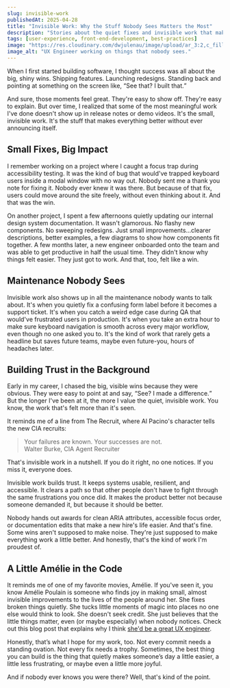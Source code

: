 ```yaml
---
slug: invisible-work
publishedAt: 2025-04-28
title: "Invisible Work: Why the Stuff Nobody Sees Matters the Most"
description: "Stories about the quiet fixes and invisible work that make products better—even if no one notices."
tags: [user-experience, front-end-development, best-practices]
image: "https://res.cloudinary.com/dwjulenau/image/upload/ar_3:2,c_fill,dpr_auto,f_auto,fl_progressive,q_auto/v1745850929/josh-portfolio/assets_task_01jsyd2aywecbt350e85ffwwtf_1745850867_img_0.webp"
image_alt: "UX Engineer working on things that nobody sees."
---
```


When I first started building software, I thought success was all about the big, shiny wins. Shipping features. Launching redesigns. Standing back and pointing at something on the screen like, <q>See that? I built that.</q>

And sure, those moments feel great. They're easy to show off. They're easy to explain. But over time, I realized that some of the most meaningful work I've done doesn't show up in release notes or demo videos. It's the small, invisible work. It's the stuff that makes everything better without ever announcing itself.

## Small Fixes, Big Impact
I remember working on a project where I caught a focus trap during accessibility testing. It was the kind of bug that would've trapped keyboard users inside a modal window with no way out. Nobody sent me a thank you note for fixing it. Nobody ever knew it was there. But because of that fix, users could move around the site freely, without even thinking about it. And that was the win.

On another project, I spent a few afternoons quietly updating our internal design system documentation. It wasn't glamorous. No flashy new components. No sweeping redesigns. Just small improvements...clearer descriptions, better examples, a few diagrams to show how components fit together. A few months later, a new engineer onboarded onto the team and was able to get productive in half the usual time. They didn't know why things felt easier. They just got to work. And that, too, felt like a win.

## Maintenance Nobody Sees
Invisible work also shows up in all the maintenance nobody wants to talk about. It's when you quietly fix a confusing form label before it becomes a support ticket. It's when you catch a weird edge case during QA that would've frustrated users in production. It's when you take an extra hour to make sure keyboard navigation is smooth across every major workflow, even though no one asked you to. It's the kind of work that rarely gets a headline but saves future teams, maybe even future-you, hours of headaches later.

## Building Trust in the Background
Early in my career, I chased the big, visible wins because they were obvious. They were easy to point at and say, <q>See? I made a difference.</q> But the longer I've been at it, the more I value the quiet, invisible work. You know, the work that's felt more than it's seen.

It reminds me of a line from The Recruit, where Al Pacino's character tells the new CIA recruits:

> Your failures are known. Your successes are not.<br />
> Walter Burke, CIA Agent Recruiter

That's invisible work in a nutshell. If you do it right, no one notices. If you miss it, everyone does.

Invisible work builds trust. It keeps systems usable, resilient, and accessible. It clears a path so that other people don't have to fight through the same frustrations you once did. It makes the product better not because someone demanded it, but because it should be better.

Nobody hands out awards for clean ARIA attributes, accessible focus order, or documentation edits that make a new hire's life easier. And that's fine. Some wins aren't supposed to make noise. They're just supposed to make everything work a little better. And honestly, that's the kind of work I'm proudest of.

## A Little Amélie in the Code
It reminds me of one of my favorite movies, Amélie. If you've seen it, you know Amélie Poulain is someone who finds joy in making small, almost invisible improvements to the lives of the people around her. She fixes broken things quietly. She tucks little moments of magic into places no one else would think to look. She doesn't seek credit. She just believes that the little things matter, even (or maybe especially) when nobody notices. Check out this blog post that explains why I think [she'd be a great UX engineer](/blog/amelie-poulain-ux-engineer).

Honestly, that’s what I hope for my work, too. Not every commit needs a standing ovation. Not every fix needs a trophy. Sometimes, the best thing you can build is the thing that quietly makes someone’s day a little easier, a little less frustrating, or maybe even a little more joyful.

And if nobody ever knows you were there?
Well, that's kind of the point.
